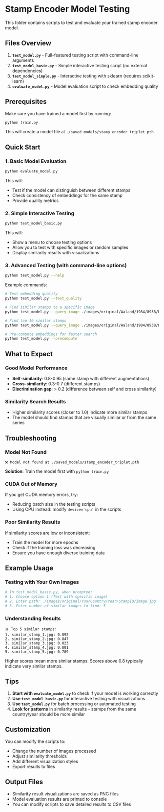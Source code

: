 # Stamp Encoder Model Testing

This folder contains scripts to test and evaluate your trained stamp encoder model.

## Files Overview

1. **`test_model.py`** - Full-featured testing script with command-line arguments
2. **`test_model_basic.py`** - Simple interactive testing script (no external dependencies)
3. **`test_model_simple.py`** - Interactive testing with sklearn (requires scikit-learn)
4. **`evaluate_model.py`** - Model evaluation script to check embedding quality

## Prerequisites

Make sure you have trained a model first by running:
```bash
python train.py
```

This will create a model file at `./saved_models/stamp_encoder_triplet.pth`

## Quick Start

### 1. Basic Model Evaluation
```bash
python evaluate_model.py
```
This will:
- Test if the model can distinguish between different stamps
- Check consistency of embeddings for the same stamp
- Provide quality metrics

### 2. Simple Interactive Testing
```bash
python test_model_basic.py
```
This will:
- Show a menu to choose testing options
- Allow you to test with specific images or random samples
- Display similarity results with visualizations

### 3. Advanced Testing (with command-line options)
```bash
python test_model.py --help
```

Example commands:
```bash
# Test embedding quality
python test_model.py --test_quality

# Find similar stamps to a specific image
python test_model.py --query_image ./images/original/Aaland/1984/8938/E-i.jpg

# Find top 10 similar stamps
python test_model.py --query_image ./images/original/Aaland/1984/8938/E-i.jpg --top_k 10

# Pre-compute embeddings for faster search
python test_model.py --precompute
```

## What to Expect

### Good Model Performance
- **Self-similarity**: 0.8-0.95 (same stamp with different augmentations)
- **Cross-similarity**: 0.3-0.7 (different stamps)
- **Discrimination gap**: > 0.2 (difference between self and cross similarity)

### Similarity Search Results
- Higher similarity scores (closer to 1.0) indicate more similar stamps
- The model should find stamps that are visually similar or from the same series

## Troubleshooting

### Model Not Found
```
❌ Model not found at ./saved_models/stamp_encoder_triplet.pth
```
**Solution**: Train the model first with `python train.py`

### CUDA Out of Memory
If you get CUDA memory errors, try:
- Reducing batch size in the testing scripts
- Using CPU instead: modify `device='cpu'` in the scripts

### Poor Similarity Results
If similarity scores are low or inconsistent:
- Train the model for more epochs
- Check if the training loss was decreasing
- Ensure you have enough diverse training data

## Example Usage

### Testing with Your Own Images
```python
# In test_model_basic.py, when prompted:
# 1. Choose option 1 (Test with specific image)
# 2. Enter path: ./images/original/YourCountry/Year/StampID/image.jpg
# 3. Enter number of similar images to find: 5
```

### Understanding Results
```
📊 Top 5 similar stamps:
1. similar_stamp_1.jpg: 0.892
2. similar_stamp_2.jpg: 0.847
3. similar_stamp_3.jpg: 0.823
4. similar_stamp_4.jpg: 0.801
5. similar_stamp_5.jpg: 0.789
```

Higher scores mean more similar stamps. Scores above 0.8 typically indicate very similar stamps.

## Tips

1. **Start with `evaluate_model.py`** to check if your model is working correctly
2. **Use `test_model_basic.py`** for interactive testing with visualizations
3. **Use `test_model.py`** for batch processing or automated testing
4. **Look for patterns** in similarity results - stamps from the same country/year should be more similar

## Customization

You can modify the scripts to:
- Change the number of images processed
- Adjust similarity thresholds
- Add different visualization styles
- Export results to files

## Output Files

- Similarity result visualizations are saved as PNG files
- Model evaluation results are printed to console
- You can modify scripts to save detailed results to CSV files

